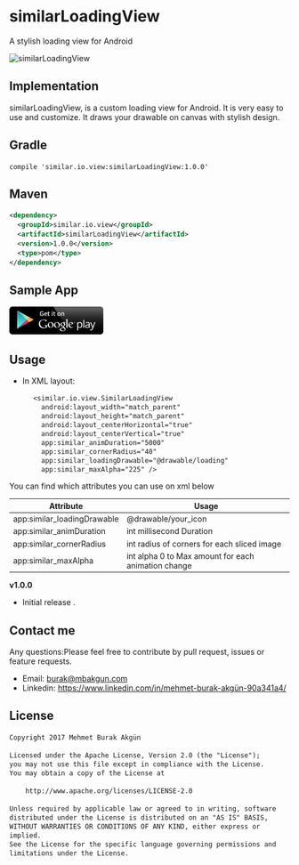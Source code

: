
# similarLoadingView
A stylish loading view for Android


<img src="/usage.gif" alt="similarLoadingView" width= "250px"/>

## Implementation

similarLoadingView, is a custom loading view for Android. It is very easy to use and customize. It draws your drawable on canvas with stylish design.

## Gradle 
    compile 'similar.io.view:similarLoadingView:1.0.0'

## Maven
```xml
<dependency>
  <groupId>similar.io.view</groupId>
  <artifactId>similarLoadingView</artifactId>
  <version>1.0.0</version>
  <type>pom</type>
</dependency>
```

## Sample App

<a href='https://play.google.com/store/apps/details?id=com.primemarin.similar.io&hl=en' target='_blank'><img height='50' style='border:0px;height:50px;' src='/GooglePlay.png' border='0' alt='GooglePlay Link' /></a>


## Usage
* In XML layout:
```
      <similar.io.view.SimilarLoadingView
        android:layout_width="match_parent"
        android:layout_height="match_parent"
        android:layout_centerHorizontal="true"
        android:layout_centerVertical="true"
        app:similar_animDuration="5000"
        app:similar_cornerRadius="40"
        app:similar_loadingDrawable="@drawable/loading"
        app:similar_maxAlpha="225" />
```
	 
You can find which attributes you can use on xml below

| Attribute | Usage | 
| --- | --- |
| app:similar_loadingDrawable | @drawable/your_icon | 
| app:similar_animDuration | int millisecond Duration | 
| app:similar_cornerRadius | int radius of corners for each sliced image |  
| app:similar_maxAlpha | int alpha 0 to Max amount for each animation change |  

**v1.0.0**
- Initial release .

## Contact me
Any questions:Please feel free to contribute by pull request, issues or feature requests.
* Email: burak@mbakgun.com
* Linkedin: https://www.linkedin.com/in/mehmet-burak-akgün-90a341a4/

## License

    Copyright 2017 Mehmet Burak Akgün

    Licensed under the Apache License, Version 2.0 (the "License");
    you may not use this file except in compliance with the License.
    You may obtain a copy of the License at

        http://www.apache.org/licenses/LICENSE-2.0

    Unless required by applicable law or agreed to in writing, software
    distributed under the License is distributed on an "AS IS" BASIS,
    WITHOUT WARRANTIES OR CONDITIONS OF ANY KIND, either express or implied.
    See the License for the specific language governing permissions and
    limitations under the License.
